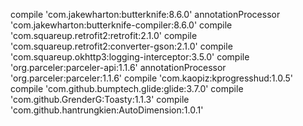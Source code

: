 compile 'com.jakewharton:butterknife:8.6.0'
annotationProcessor 'com.jakewharton:butterknife-compiler:8.6.0'
compile 'com.squareup.retrofit2:retrofit:2.1.0'
compile 'com.squareup.retrofit2:converter-gson:2.1.0'
compile 'com.squareup.okhttp3:logging-interceptor:3.5.0'
compile 'org.parceler:parceler-api:1.1.6'
annotationProcessor 'org.parceler:parceler:1.1.6'
compile 'com.kaopiz:kprogresshud:1.0.5'
compile 'com.github.bumptech.glide:glide:3.7.0'
compile 'com.github.GrenderG:Toasty:1.1.3'
compile 'com.github.hantrungkien:AutoDimension:1.0.1'
